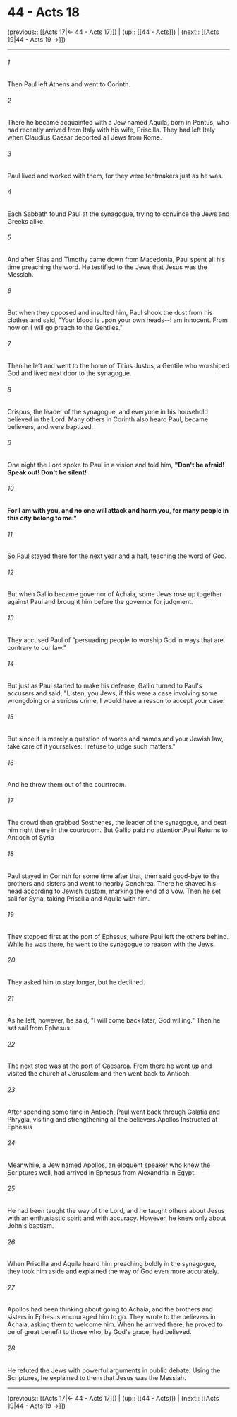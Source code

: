 # 44 - Acts 18

(previous:: [[Acts 17|← 44 - Acts 17]]) | (up:: [[44 - Acts]]) | (next:: [[Acts 19|44 - Acts 19 →]])

***


###### 1 
Then Paul left Athens and went to Corinth. 

###### 2 
There he became acquainted with a Jew named Aquila, born in Pontus, who had recently arrived from Italy with his wife, Priscilla. They had left Italy when Claudius Caesar deported all Jews from Rome. 

###### 3 
Paul lived and worked with them, for they were tentmakers just as he was. 

###### 4 
Each Sabbath found Paul at the synagogue, trying to convince the Jews and Greeks alike. 

###### 5 
And after Silas and Timothy came down from Macedonia, Paul spent all his time preaching the word. He testified to the Jews that Jesus was the Messiah. 

###### 6 
But when they opposed and insulted him, Paul shook the dust from his clothes and said, "Your blood is upon your own heads--I am innocent. From now on I will go preach to the Gentiles." 

###### 7 
Then he left and went to the home of Titius Justus, a Gentile who worshiped God and lived next door to the synagogue. 

###### 8 
Crispus, the leader of the synagogue, and everyone in his household believed in the Lord. Many others in Corinth also heard Paul, became believers, and were baptized. 

###### 9 
One night the Lord spoke to Paul in a vision and told him, **"Don't be afraid! Speak out! Don't be silent!** 

###### 10 
**For I am with you, and no one will attack and harm you, for many people in this city belong to me."** 

###### 11 
So Paul stayed there for the next year and a half, teaching the word of God. 

###### 12 
But when Gallio became governor of Achaia, some Jews rose up together against Paul and brought him before the governor for judgment. 

###### 13 
They accused Paul of "persuading people to worship God in ways that are contrary to our law." 

###### 14 
But just as Paul started to make his defense, Gallio turned to Paul's accusers and said, "Listen, you Jews, if this were a case involving some wrongdoing or a serious crime, I would have a reason to accept your case. 

###### 15 
But since it is merely a question of words and names and your Jewish law, take care of it yourselves. I refuse to judge such matters." 

###### 16 
And he threw them out of the courtroom. 

###### 17 
The crowd then grabbed Sosthenes, the leader of the synagogue, and beat him right there in the courtroom. But Gallio paid no attention.Paul Returns to Antioch of Syria 

###### 18 
Paul stayed in Corinth for some time after that, then said good-bye to the brothers and sisters and went to nearby Cenchrea. There he shaved his head according to Jewish custom, marking the end of a vow. Then he set sail for Syria, taking Priscilla and Aquila with him. 

###### 19 
They stopped first at the port of Ephesus, where Paul left the others behind. While he was there, he went to the synagogue to reason with the Jews. 

###### 20 
They asked him to stay longer, but he declined. 

###### 21 
As he left, however, he said, "I will come back later, God willing." Then he set sail from Ephesus. 

###### 22 
The next stop was at the port of Caesarea. From there he went up and visited the church at Jerusalem and then went back to Antioch. 

###### 23 
After spending some time in Antioch, Paul went back through Galatia and Phrygia, visiting and strengthening all the believers.Apollos Instructed at Ephesus 

###### 24 
Meanwhile, a Jew named Apollos, an eloquent speaker who knew the Scriptures well, had arrived in Ephesus from Alexandria in Egypt. 

###### 25 
He had been taught the way of the Lord, and he taught others about Jesus with an enthusiastic spirit and with accuracy. However, he knew only about John's baptism. 

###### 26 
When Priscilla and Aquila heard him preaching boldly in the synagogue, they took him aside and explained the way of God even more accurately. 

###### 27 
Apollos had been thinking about going to Achaia, and the brothers and sisters in Ephesus encouraged him to go. They wrote to the believers in Achaia, asking them to welcome him. When he arrived there, he proved to be of great benefit to those who, by God's grace, had believed. 

###### 28 
He refuted the Jews with powerful arguments in public debate. Using the Scriptures, he explained to them that Jesus was the Messiah.

***

(previous:: [[Acts 17|← 44 - Acts 17]]) | (up:: [[44 - Acts]]) | (next:: [[Acts 19|44 - Acts 19 →]])
